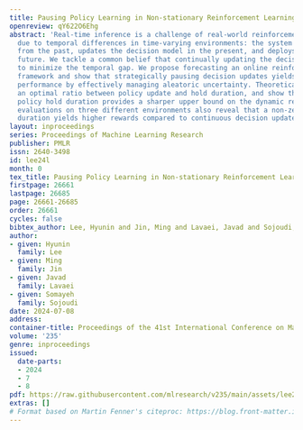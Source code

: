 ```yaml
---
title: Pausing Policy Learning in Non-stationary Reinforcement Learning
openreview: qY622O6Ehg
abstract: 'Real-time inference is a challenge of real-world reinforcement learning
  due to temporal differences in time-varying environments: the system collects data
  from the past, updates the decision model in the present, and deploys it in the
  future. We tackle a common belief that continually updating the decision is optimal
  to minimize the temporal gap. We propose forecasting an online reinforcement learning
  framework and show that strategically pausing decision updates yields better overall
  performance by effectively managing aleatoric uncertainty. Theoretically, we compute
  an optimal ratio between policy update and hold duration, and show that a non-zero
  policy hold duration provides a sharper upper bound on the dynamic regret. Our experimental
  evaluations on three different environments also reveal that a non-zero policy hold
  duration yields higher rewards compared to continuous decision updates.'
layout: inproceedings
series: Proceedings of Machine Learning Research
publisher: PMLR
issn: 2640-3498
id: lee24l
month: 0
tex_title: Pausing Policy Learning in Non-stationary Reinforcement Learning
firstpage: 26661
lastpage: 26685
page: 26661-26685
order: 26661
cycles: false
bibtex_author: Lee, Hyunin and Jin, Ming and Lavaei, Javad and Sojoudi, Somayeh
author:
- given: Hyunin
  family: Lee
- given: Ming
  family: Jin
- given: Javad
  family: Lavaei
- given: Somayeh
  family: Sojoudi
date: 2024-07-08
address:
container-title: Proceedings of the 41st International Conference on Machine Learning
volume: '235'
genre: inproceedings
issued:
  date-parts:
  - 2024
  - 7
  - 8
pdf: https://raw.githubusercontent.com/mlresearch/v235/main/assets/lee24l/lee24l.pdf
extras: []
# Format based on Martin Fenner's citeproc: https://blog.front-matter.io/posts/citeproc-yaml-for-bibliographies/
---
```

